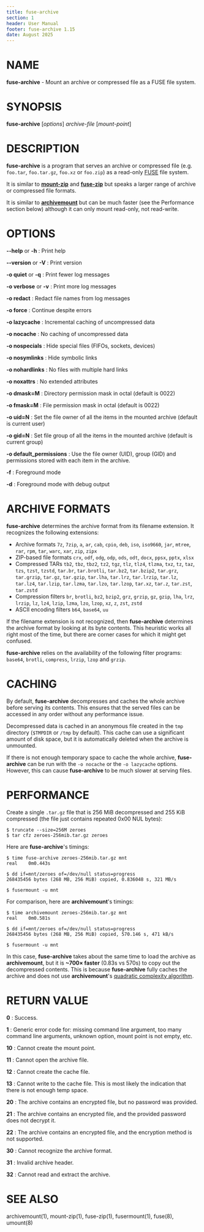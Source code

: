 ```yaml
---
title: fuse-archive
section: 1
header: User Manual
footer: fuse-archive 1.15
date: August 2025
---
```


# NAME

**fuse-archive** - Mount an archive or compressed file as a FUSE file system.

# SYNOPSIS

**fuse-archive** [*options*] *archive-file* [*mount-point*]

# DESCRIPTION

**fuse-archive** is a program that serves an archive or compressed file (e.g.
`foo.tar`, `foo.tar.gz`, `foo.xz` or `foo.zip`) as a read-only
[FUSE](https://en.wikipedia.org/wiki/Filesystem_in_Userspace) file system.

It is similar to [**mount-zip**](https://github.com/google/mount-zip) and
[**fuse-zip**](https://bitbucket.org/agalanin/fuse-zip) but speaks a larger
range of archive or compressed file formats.

It is similar to [**archivemount**](https://github.com/cybernoid/archivemount)
but can be much faster (see the Performance section below) although it can only
mount read-only, not read-write.

# OPTIONS

**-\-help** or **-h**
:   Print help

**-\-version** or **-V**
:   Print version

**-o quiet** or **-q**
:   Print fewer log messages

**-o verbose** or **-v**
:   Print more log messages

**-o redact**
:   Redact file names from log messages

**-o force**
:   Continue despite errors

**-o lazycache**
:   Incremental caching of uncompressed data

**-o nocache**
:   No caching of uncompressed data

**-o nospecials**
:   Hide special files (FIFOs, sockets, devices)

**-o nosymlinks**
:   Hide symbolic links

**-o nohardlinks**
:   No files with multiple hard links

**-o noxattrs**
:   No extended attributes

**-o dmask=M**
:   Directory permission mask in octal (default is 0022)

**-o fmask=M**
:   File permission mask in octal (default is 0022)

**-o uid=N**
:   Set the file owner of all the items in the mounted archive (default is
    current user)

**-o gid=N**
:   Set file group of all the items in the mounted archive (default is current
    group)

**-o default_permissions**
:   Use the file owner (UID), group (GID) and permissions stored with each item
    in the archive.

**-f**
:   Foreground mode

**-d**
:   Foreground mode with debug output

# ARCHIVE FORMATS

**fuse-archive** determines the archive format from its filename extension. It
recognizes the following extensions:

*   Archive formats `7z`, `7zip`, `a`, `ar`, `cab`, `cpio`, `deb`, `iso`,
    `iso9660`, `jar`, `mtree`, `rar`, `rpm`, `tar`, `warc`, `xar`, `zip`, `zipx`
*   ZIP-based file formats `crx`, `odf`, `odg`, `odp`, `ods`, `odt`, `docx`,
    `ppsx`, `pptx`, `xlsx`
*   Compressed TARs `tb2`, `tbz`, `tbz2`, `tz2`, `tgz`, `tlz`, `tlz4`, `tlzma`,
    `txz`, `tz`, `taz`, `tzs`, `tzst`, `tzstd`, `tar.br`, `tar.brotli`,
    `tar.bz2`, `tar.bzip2`, `tar.grz`, `tar.grzip`, `tar.gz`, `tar.gzip`,
    `tar.lha`, `tar.lrz`, `tar.lrzip`, `tar.lz`, `tar.lz4`, `tar.lzip`,
    `tar.lzma`, `tar.lzo`, `tar.lzop`, `tar.xz`, `tar.z`, `tar.zst`, `tar.zstd`
*   Compression filters `br`, `brotli`, `bz2`, `bzip2`, `grz`, `grzip`, `gz`,
    `gzip`, `lha`, `lrz`, `lrzip`, `lz`, `lz4`, `lzip`, `lzma`, `lzo`, `lzop`,
    `xz`, `z`, `zst`, `zstd`
*   ASCII encoding filters `b64`, `base64`, `uu`

If the filename extension is not recognized, then **fuse-archive** determines
the archive format by looking at its byte contents. This heuristic works all
right most of the time, but there are corner cases for which it might get
confused.

**fuse-archive** relies on the availability of the following filter programs:
`base64`, `brotli`, `compress`, `lrzip`, `lzop` and `grzip`.

# CACHING

By default, **fuse-archive** decompresses and caches the whole archive before
serving its contents. This ensures that the served files can be accessed in any
order without any performance issue.

Decompressed data is cached in an anonymous file created in the `tmp` directory
(`$TMPDIR` or `/tmp` by default). This cache can use a significant amount of
disk space, but it is automatically deleted when the archive is unmounted.

If there is not enough temporary space to cache the whole archive,
**fuse-archive** can be run with the `-o nocache` or the `-o lazycache` options.
However, this can cause **fuse-archive** to be much slower at serving files.

# PERFORMANCE

Create a single `.tar.gz` file that is 256 MiB decompressed and 255 KiB
compressed (the file just contains repeated 0x00 NUL bytes):

```
$ truncate --size=256M zeroes
$ tar cfz zeroes-256mib.tar.gz zeroes
```

Here are **fuse-archive**'s timings:

```
$ time fuse-archive zeroes-256mib.tar.gz mnt
real    0m0.443s

$ dd if=mnt/zeroes of=/dev/null status=progress
268435456 bytes (268 MB, 256 MiB) copied, 0.836048 s, 321 MB/s

$ fusermount -u mnt
```

For comparison, here are **archivemount**'s timings:

```
$ time archivemount zeroes-256mib.tar.gz mnt
real    0m0.581s

$ dd if=mnt/zeroes of=/dev/null status=progress
268435456 bytes (268 MB, 256 MiB) copied, 570.146 s, 471 kB/s

$ fusermount -u mnt
```

In this case, **fuse-archive** takes about the same time to load the archive as
**archivemount**, but it is **~700× faster** (0.83s vs 570s) to copy out the
decompressed contents. This is because **fuse-archive** fully caches the archive
and does not use **archivemount**'s
[quadratic complexity algorithm](https://github.com/cybernoid/archivemount/issues/21).

# RETURN VALUE

**0**
:   Success.

**1**
:   Generic error code for: missing command line argument, too many command line
    arguments, unknown option, mount point is not empty, etc.

**10**
:   Cannot create the mount point.

**11**
:   Cannot open the archive file.

**12**
:   Cannot create the cache file.

**13**
:   Cannot write to the cache file. This is most likely the indication that
    there is not enough temp space.

**20**
:   The archive contains an encrypted file, but no password was provided.

**21**
:   The archive contains an encrypted file, and the provided password does not
    decrypt it.

**22**
:   The archive contains an encrypted file, and the encryption method is not
    supported.

**30**
:   Cannot recognize the archive format.

**31**
:   Invalid archive header.

**32**
:   Cannot read and extract the archive.

# SEE ALSO

archivemount(1), mount-zip(1), fuse-zip(1), fusermount(1), fuse(8), umount(8)
